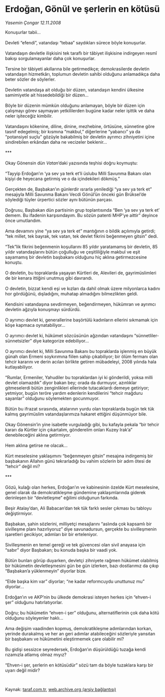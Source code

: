 # Erdoğan, Gönül ve şerlerin en kötüsü

*Yasemin Çongar 12.11.2008*

<div class="taraf_structure_2col_1zq">
<div class="margen_n">



 <p>Konuşurlar tabii... <br/><br/>Devleti “efendi”, vatandaşı “tebaa” saydıkları sürece böyle konuşurlar. <br/><br/>Vatandaşın devletle ilişkisini tek taraflı bir tâbiyet ilişkisine indirgeyen resmî bakışı sorgulamayanlar daha çok konuşurlar. <br/><br/>Tersine bir tâbiyeti akıllarına bile getirmedikçe; demokrasilerde devletin vatandaşın hizmetkârı, toplumun devletin sahibi olduğunu anlamadıkça daha beter sözler de söylerler. <br/><br/>Devletin vatandaşa ait olduğu bir düzen, vatandaşın kendini ülkesine samimiyetle ait hissedebildiği bir düzen... <br/><br/>Böyle bir düzenin mümkün olduğunu anlamayan, böyle bir düzen için çalışmayı görev saymayan yetkililerden bugüne kadar neler işittik ve daha neler işiteceğiz kimbilir. <br/><br/>Vatandaşını kökenine, diline, dinine, mezhebine, örtüsüne, sünnetine göre tasnif edegelmiş; bir kısmına “makbul,” diğerlerine “yabancı” ya da “potansiyel suçlu” gözüyle bakabilmiş bir devletin ayrımcı zihniyetini içine sindirebilen erkândan daha ne vecizeler beklenir...   <br/><br/>***   <br/><br/>Okay Gönensin dün <i>Vatan</i>’daki yazısında teşhisi doğru koymuştu: <br/><br/>“Tayyip Erdoğan’ın ‘ya sev ya terk et’li üslubu Milli Savunma Bakanı olan kişiyi de heyecana getirmiş ve o da içindekileri dökmüş.” <br/><br/>Gerçekten de, Başbakan’ın günlerdir ısrarla yenilediği “ya sev ya terk et” mesajıyla Milli Savunma Bakanı Vecdi Gönül’ün önceki gün Brüksel’de söylediği tüyler ürpertici sözler aynı bütünün parçası. <br/><br/>Doğrusu, Başbakan dün partisinin grup toplantısında “Ben ‘ya sev ya terk et’ demem. Bu ifadenin karşısındayım. Bu sözün patenti MHP’ye aittir” deyince önce umutlandım. <br/><br/>Ama devamını yine “ya sev ya terk et” mantığının o bildik açılımıyla getirdi; “tek millet, tek bayrak, tek vatan, tek devlet fikrini beğenmeyen gitsin” dedi. <br/><br/>“Tek”lik fikrini beğenmenin koşullarını 85 yıldır yaratamamış bir devletin, 85 yıldır vatandaşlarını bütün çoğulluğu ve çeşitliliğiyle makbul ve eşit sayamamış bir devletin başbakanı olduğunu hiç aklına getirmezcesine konuştu. <br/><br/>O devletin, bu topraklarda yaşayan Kürtleri de, Alevileri de, gayrimüslimleri de bir kenara ittiğini unutmuş gibi davrandı. <br/><br/>O devletin, bizzat kendi eşi ve kızları da dahil olmak üzere milyonlarca kadını hor gördüğünü, dışladığını, muhatap almadığını bilmezlikten geldi. <br/><br/>Kendisini vatandaşına sevdirmeyen, beğendirmeyen, hükümran ve ayrımcı devletin ağzıyla konuşmayı sürdürdü. <br/><br/>O ayrımcı devlet ki, generallerine başörtülü kadınların ellerini sıkmamak için köşe kapmaca oynatabiliyor... <br/><br/>O ayrımcı devlet ki, hükümet sözcüsünün ağzından vatandaşını “sünnetliler-sünnetsizler” diye kategorize edebiliyor... <br/><br/>O ayrımcı devlet ki, Milli Savunma Bakanı bu topraklarda işlenmiş en büyük günah olan Ermeni soykırımına fiilen sahip çıkabiliyor; bir ölüm fermanı olan tehcir kararını ve derin acıları birlikte getiren mübadeleyi, 2008 yılında hala kutlayabiliyor. <br/><br/>“Rumlar, Ermeniler, Yahudiler bu topraklardan iyi ki gönderildi, yoksa milli devlet olamazdık” diyor bakan bey; orada da durmuyor, azınlıklar gitmeselerdi bütün zenginlikleri ellerinde tutacaklardı demeye getiriyor; yetmiyor, bugün teröre yardım edenlerin kendilerini “tehcir mağduru sayanlar” olduğunu söylemekten gocunmuyor. <br/><br/>Bütün bu ifrazat sırasında, atalarının yurdu olan topraklarda bugün tek tük kalmış gayrimüslim vatandaşlarımıza hakaret ettiğini düşünmüyor bile. <br/><br/>Okay Gönensin’in yine isabetle vurguladığı gibi, bu kafayla pekala “bir tehcir kararı da Kürtler için çıkartalım, gönderelim onları Kuzey Irak’a” denebileceğini aklına getirmiyor. <br/><br/>Hem aklına getirse ne olacak... <br/><br/>Kürt meselesine yaklaşımını “beğenmeyen gitsin” mesajına indirgemiş bir başbakanın Allahın günü tekrarladığı bu vahim sözlerin bir adım ötesi de “tehcir” değil mi?   <br/><br/>***   <br/><br/>Gözü, kulağı olan herkes, Erdoğan’ın ve kabinesinin özelde Kürt meselesine, genel olarak da demokratikleşme gündemine yaklaşımlarında giderek derinleşen bir “devletleşme” eğilimi olduğunun farkında. <br/><br/>Beşir Atalay’dan, Ali Babacan’dan tek tük farklı sesler çıkması bu tabloyu değiştirmiyor.<br/><br/>Başbakan, şahin sözlerini, milliyetçi mesajlarını “aslında çok kapsamlı bir sivilleşme planı hazırlıyoruz” diye savunadursun, gerçekte bu sivilleşmenin işaretleri gecikiyor, adımları bir bir erteleniyor. <br/><br/>Sivilleşmenin en temel gereği ve tek güvencesi olan sivil anayasa için “sabır” diyor Başbakan; bu konuda başka bir vaadi yok. <br/><br/>Bütün bunları görüp duyarken, devletçi zihniyete rağmen hükümet olabilmiş bir hükümetin devletleşmesini gün be gün izlerken, bazı dostlarımız da çıkıp “Başbakan’a yüklenmeyin” diyorlar bize. <br/><br/>“Elde başka kim var” diyorlar; “ne kadar reformcuydu unuttunuz mu” diyorlar... <br/><br/>Erdoğan’ın ve AKP’nin bu ülkede demokrasi isteyen herkes için “ehven-i şer” olduğunu hatırlatıyorlar. <br/><br/>Doğru; bu hükümetin “ehven-i şer” olduğunu, alternatiflerinin çok daha kötü olduğunu söyleyenler haklı... <br/><br/>Ama değişim vaadinden kopmuş, demokratikleşme adımlarından korkan, yerinde durakalmış ve her an geri adımlar atabileceğini sözleriyle yansıtan bir başbakanı ve hükümetini eleştirmemek çare olabilir mi? <br/><br/>Bu gidişi sessizce seyredersek, Erdoğan’ın düşürüldüğü tuzağa kendi rızamızla atlamış olmaz mıyız? <br/><br/>“Ehven-i şer, şerlerin en kötüsüdür” sözü tam da böyle tuzaklara karşı bir uyarı değil midir?</p>

<br/>


<div id="taraf_not">
</div>

</div>


</div>

Kaynak: [taraf.com.tr](http://www.taraf.com.tr:80/makale/2646.htm), [web.archive.org (arşiv bağlantısı)](http://web.archive.org/web/20081219125555/http://www.taraf.com.tr:80/makale/2646.htm)
